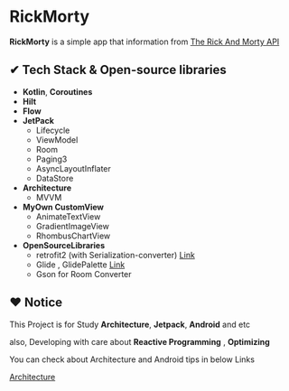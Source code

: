 # RickMorty

**RickMorty** is a simple app that information from [The Rick And Morty API](https://github.com/afuh/rick-and-morty-api)

## ✔ Tech Stack & Open-source libraries

- **Kotlin**, **Coroutines** 
- **Hilt** 
- **Flow**
- **JetPack**
  - Lifecycle
  - ViewModel
  - Room
  - Paging3
  - AsyncLayoutInflater
  - DataStore
- **Architecture**
  - MVVM
- **MyOwn CustomView**
  - AnimateTextView
  - GradientImageView
  - RhombusChartView
- **OpenSourceLibraries**
  - retrofit2 (with Serialization-converter) [Link](https://github.com/JakeWharton/retrofit2-kotlinx-serialization-converter)
  - Glide , GlidePalette [Link](https://github.com/bumptech/glide)
  - Gson for Room Converter


##  ❤️ Notice

This Project is for Study **Architecture**, **Jetpack**, **Android** and etc

also, Developing with care about **Reactive Programming** , **Optimizing** 

You can check about Architecture and Android tips in below Links 

 [Architecture](https://developer.android.com/topic/architecture)

